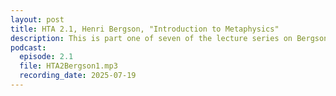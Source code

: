 ```yaml
---
layout: post
title: HTA 2.1, Henri Bergson, "Introduction to Metaphysics"
description: This is part one of seven of the lecture series on Bergson's "Introduction to Metaphysics."
podcast:
  episode: 2.1
  file: HTA2Bergson1.mp3
  recording_date: 2025-07-19
---
```


